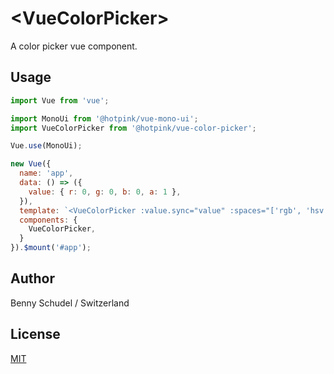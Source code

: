 # &lt;VueColorPicker&gt;

A color picker vue component.

## Usage

```javascript
import Vue from 'vue';

import MonoUi from '@hotpink/vue-mono-ui';
import VueColorPicker from '@hotpink/vue-color-picker';

Vue.use(MonoUi);

new Vue({
  name: 'app',
  data: () => ({
    value: { r: 0, g: 0, b: 0, a: 1 },
  }),
  template: `<VueColorPicker :value.sync="value" :spaces="['rgb', 'hsv', 'lchab']" />`
  components: {
    VueColorPicker,
  }
}).$mount('#app');
```

## Author
Benny Schudel / Switzerland

## License

[MIT](http://opensource.org/licenses/MIT)



